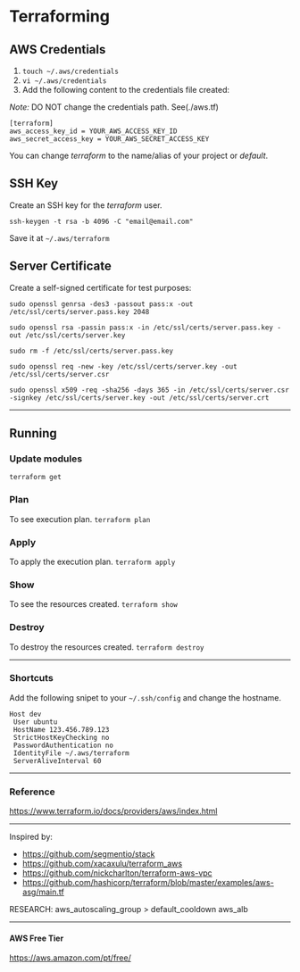 # Terraforming


## AWS Credentials
1. `touch ~/.aws/credentials`
2. `vi ~/.aws/credentials`
3. Add the following content to the credentials file created:

*Note:* DO NOT change the credentials path. See(./aws.tf)

```
[terraform]
aws_access_key_id = YOUR_AWS_ACCESS_KEY_ID
aws_secret_access_key = YOUR_AWS_SECRET_ACCESS_KEY
```
You can change *terraform* to the name/alias of your project or *default*.


## SSH Key

Create an SSH key for the *terraform* user.

`ssh-keygen -t rsa -b 4096 -C "email@email.com"`

Save it at `~/.aws/terraform`


## Server Certificate

Create a self-signed certificate for test purposes:
```
sudo openssl genrsa -des3 -passout pass:x -out /etc/ssl/certs/server.pass.key 2048

sudo openssl rsa -passin pass:x -in /etc/ssl/certs/server.pass.key -out /etc/ssl/certs/server.key

sudo rm -f /etc/ssl/certs/server.pass.key

sudo openssl req -new -key /etc/ssl/certs/server.key -out /etc/ssl/certs/server.csr

sudo openssl x509 -req -sha256 -days 365 -in /etc/ssl/certs/server.csr -signkey /etc/ssl/certs/server.key -out /etc/ssl/certs/server.crt
```


---

## Running

### Update modules
`terraform get`

### Plan
To see execution plan.
`terraform plan`

### Apply
To apply the execution plan.
`terraform apply`

### Show
To see the resources created.
`terraform show`

### Destroy
To destroy the resources created.
`terraform destroy`

---

### Shortcuts

Add the following snipet to your `~/.ssh/config` and change the hostname.
```
Host dev
 User ubuntu
 HostName 123.456.789.123
 StrictHostKeyChecking no
 PasswordAuthentication no
 IdentityFile ~/.aws/terraform
 ServerAliveInterval 60
```

---
### Reference
https://www.terraform.io/docs/providers/aws/index.html

---

Inspired by:
- https://github.com/segmentio/stack
- https://github.com/xacaxulu/terraform_aws
- https://github.com/nickcharlton/terraform-aws-vpc
- https://github.com/hashicorp/terraform/blob/master/examples/aws-asg/main.tf

RESEARCH:
aws_autoscaling_group > default_cooldown
aws_alb

---

#### AWS Free Tier
https://aws.amazon.com/pt/free/
